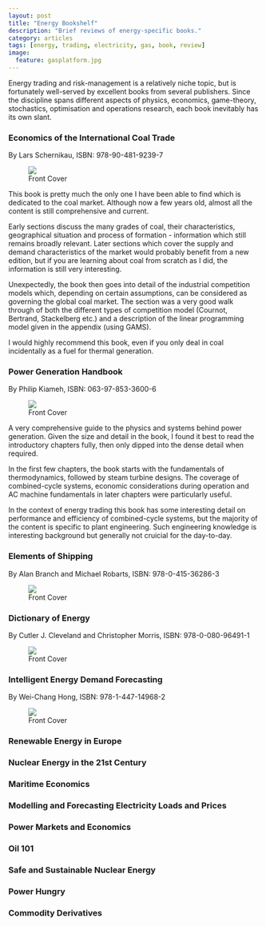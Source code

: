 ```yaml
---
layout: post
title: "Energy Bookshelf"
description: "Brief reviews of energy-specific books."
category: articles
tags: [energy, trading, electricity, gas, book, review]
image:
  feature: gasplatform.jpg
---
```


Energy trading and risk-management is a relatively niche topic, but is fortunately well-served by excellent books from several publishers.  Since the discipline spans different aspects of physics, economics, game-theory, stochastics, optimisation and operations research, each book inevitably has its own slant.

### Economics of the International Coal Trade

By Lars Schernikau, ISBN: 978-90-481-9239-7

<figure>
	<img src="{{ site.url }}/images/books/economics-of-international-coal-trade.jpg" class="cover"></img>
	<figcaption>Front Cover</figcaption>
</figure>

This book is pretty much the only one I have been able to find which is dedicated to the coal market.  Although now a few years old, almost all the content is still comprehensive and current.

Early sections discuss the many grades of coal, their characteristics, geographical situation and process of formation - information which still remains broadly relevant.  Later sections which cover the supply and demand characteristics of the market would probably benefit from a new edition, but if you are learning about coal from scratch as I did, the information is still very interesting.

Unexpectedly, the book then goes into detail of the industrial competition models which, depending on certain assumptions, can be considered as governing the global coal market. The section was a very good walk through of both the different types of competition model (Cournot, Bertrand, Stackelberg etc.) and a description of the linear programming model given in the appendix (using GAMS).

I would highly recommend this book, even if you only deal in coal incidentally as a fuel for thermal generation.

### Power Generation Handbook

By Philip Kiameh, ISBN: 063-97-853-3600-6

<figure>
	<img src="{{ site.url }}/images/books/power-generation-handbook.jpg" class="cover"></img>
	<figcaption>Front Cover</figcaption>
</figure>

A very comprehensive guide to the physics and systems behind power generation.  Given the size and detail in the book, I found it best to read the introductory chapters fully, then only dipped into the dense detail when required.

In the first few chapters, the book starts with the fundamentals of thermodynamics, followed by steam turbine designs.  The coverage of combined-cycle systems, economic considerations during operation and AC machine fundamentals in later chapters were particularly useful.

In the context of energy trading this book has some interesting detail on performance and efficiency of combined-cycle systems, but the majority of the content is specific to plant engineering.  Such engineering knowledge is interesting background but generally not cruicial for the day-to-day.


### Elements of Shipping

By Alan Branch and Michael Robarts, ISBN: 978-0-415-36286-3

<figure>
	<img src="{{ site.url }}/images/books/elements-of-shipping.jpg" class="cover"></img>
	<figcaption>Front Cover</figcaption>
</figure>


### Dictionary of Energy

By Cutler J. Cleveland and Christopher Morris, ISBN: 978-0-080-96491-1

<figure>
	<img src="{{ site.url }}/images/books/dictionary-of-energy.jpg" class="cover"></img>
	<figcaption>Front Cover</figcaption>
</figure>


### Intelligent Energy Demand Forecasting

By Wei-Chang Hong, ISBN: 978-1-447-14968-2

<figure>
	<img src="{{ site.url }}/images/books/intelligent-energy-demand-forecasting.jpg" class="cover"></img>
	<figcaption>Front Cover</figcaption>
</figure>


### Renewable Energy in Europe

### Nuclear Energy in the 21st Century

### Maritime Economics

### Modelling and Forecasting Electricity Loads and Prices

### Power Markets and Economics

### Oil 101

### Safe and Sustainable Nuclear Energy

### Power Hungry

### Commodity Derivatives


